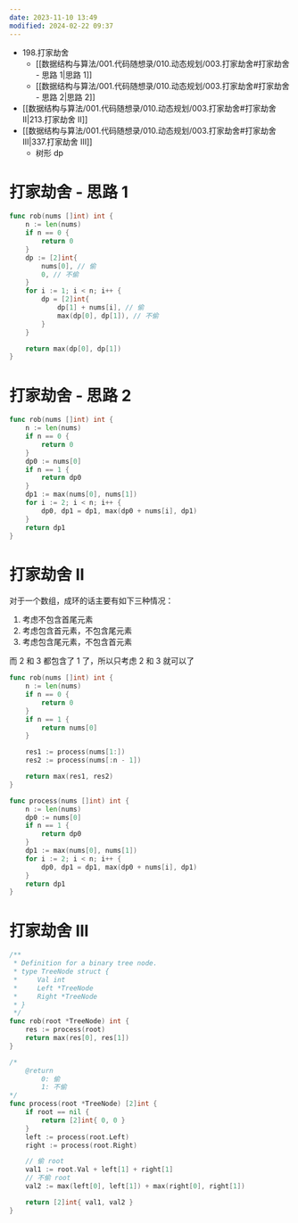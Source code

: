 ```yaml
---
date: 2023-11-10 13:49
modified: 2024-02-22 09:37
---
```


- 198.打家劫舍
	- [[数据结构与算法/001.代码随想录/010.动态规划/003.打家劫舍#打家劫舍 - 思路 1|思路 1]]
	- [[数据结构与算法/001.代码随想录/010.动态规划/003.打家劫舍#打家劫舍 - 思路 2|思路 2]]
- [[数据结构与算法/001.代码随想录/010.动态规划/003.打家劫舍#打家劫舍 II|213.打家劫舍 II]]
- [[数据结构与算法/001.代码随想录/010.动态规划/003.打家劫舍#打家劫舍 III|337.打家劫舍 III]]
	- 树形 dp

# 打家劫舍 - 思路 1

```go
func rob(nums []int) int {
	n := len(nums)
	if n == 0 {
		return 0
	}
	dp := [2]int{
		nums[0], // 偷
		0, // 不偷
	}
	for i := 1; i < n; i++ {
		dp = [2]int{
			dp[1] + nums[i], // 偷
			max(dp[0], dp[1]), // 不偷
		}
	}

	return max(dp[0], dp[1])
}
```

# 打家劫舍 - 思路 2

```go
func rob(nums []int) int {
	n := len(nums)
	if n == 0 {
		return 0
	}
	dp0 := nums[0]
	if n == 1 {
		return dp0
	}
	dp1 := max(nums[0], nums[1])
	for i := 2; i < n; i++ {
		dp0, dp1 = dp1, max(dp0 + nums[i], dp1)
	}
	return dp1
}
```

# 打家劫舍 II

对于一个数组，成环的话主要有如下三种情况：

1. 考虑不包含首尾元素
2. 考虑包含首元素，不包含尾元素
3. 考虑包含尾元素，不包含首元素

而 2 和 3 都包含了 1 了，所以只考虑 2 和 3 就可以了

```go
func rob(nums []int) int {
	n := len(nums)
	if n == 0 {
		return 0
	}
	if n == 1 {
		return nums[0]
	}

	res1 := process(nums[1:])
	res2 := process(nums[:n - 1])

	return max(res1, res2)
}

func process(nums []int) int {
	n := len(nums)
	dp0 := nums[0]
	if n == 1 {
		return dp0
	}
	dp1 := max(nums[0], nums[1])
	for i := 2; i < n; i++ {
		dp0, dp1 = dp1, max(dp0 + nums[i], dp1)
	}
	return dp1
}
```

# 打家劫舍 III

```go
/**
 * Definition for a binary tree node.
 * type TreeNode struct {
 *     Val int
 *     Left *TreeNode
 *     Right *TreeNode
 * }
 */
func rob(root *TreeNode) int {
	res := process(root)
	return max(res[0], res[1])
}

/*
	@return
		0: 偷
		1: 不偷
*/
func process(root *TreeNode) [2]int {
	if root == nil {
		return [2]int{ 0, 0 }
	}
	left := process(root.Left)
	right := process(root.Right)

	// 偷 root
	val1 := root.Val + left[1] + right[1]
	// 不偷 root
	val2 := max(left[0], left[1]) + max(right[0], right[1])

	return [2]int{ val1, val2 }
}
```
